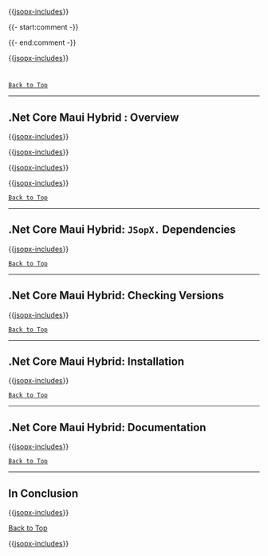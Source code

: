 ﻿{{[jsopx-includes](AllGlobal/Master/Includes/Sections/Technologies/NetCoreMauiHybrid/Header.md)}}

{{- start:comment -}}
<!-- START JSOPX NOVA DOCX HEADER
group: 'Technologies'
subGroup: '.Net Core Maui Hybrid'
isDraft: true
isProductionReady: true
toc: true
END JSOPX NOVA DOCX HEADER -->
{{- end:comment -}}

{{[jsopx-includes](AllGlobal/Master/Includes/Common/Draft-Notice.md)}}


#
[`Back to Top`](#table-of-contents)

---

## .Net Core Maui Hybrid : Overview

{{[jsopx-includes](AllGlobal/Master/Includes/Sections/Technologies/NetCoreMauiHybrid/Overview.md)}}

{{[jsopx-includes](AllGlobal/Master/Includes/Common/Current-Phase.md)}}

{{[jsopx-includes](AllGlobal/Master/Includes/Sections/Technologies/NetCoreMauiHybrid/BodyContent.md)}}

{{[jsopx-includes](AllGlobal/Master/Includes/Common/Alerts-Current.md)}}



[`Back to Top`](#table-of-contents)

---

## .Net Core Maui Hybrid: `JSopX.` Dependencies

{{[jsopx-includes](AllGlobal/Master/Includes/Sections/Technologies/NetCoreMauiHybrid/JsopxDependencies.md)}}



[`Back to Top`](#table-of-contents)

---

## .Net Core Maui Hybrid: Checking Versions

{{[jsopx-includes](AllGlobal/Master/Includes/Sections/Technologies/NetCoreMauiHybrid/CheckingVersions.md)}}



[`Back to Top`](#table-of-contents)

---

## .Net Core Maui Hybrid: Installation

{{[jsopx-includes](AllGlobal/Master/Includes/Sections/Technologies/NetCoreMauiHybrid/Installation.md)}}


[`Back to Top`](#table-of-contents)

---

## .Net Core Maui Hybrid: Documentation

{{[jsopx-includes](AllGlobal/Master/Includes/Sections/Technologies/NetCoreMauiHybrid/Documentation.md)}}


[`Back to Top`](#table-of-contents)

---

## In Conclusion

{{[jsopx-includes](AllGlobal/Master/Includes/Sections/Technologies/NetCoreMauiHybrid/InConclusion.md)}}

[Back to Top](#table-of-contents)

{{[jsopx-includes](AllGlobal/Master/Includes/Layout/Footer.md)}}
